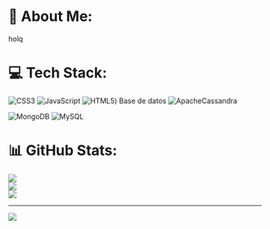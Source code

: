 # 💫 About Me:
holq


# 💻 Tech Stack:
![CSS3](https://img.shields.io/badge/css3-%231572B6.svg?style=for-the-badge&logo=css3&logoColor=white) ![JavaScript](https://img.shields.io/badge/javascript-%23323330.svg?style=for-the-badge&logo=javascript&logoColor=%23F7DF1E) ![HTML5](https://img.shields.io/badge/html5-%23E34F26.svg?style=for-the-badge&logo=html5&logoColor=white))
Base de datos
![ApacheCassandra](https://img.shields.io/badge/cassandra-%231287B1.svg?style=for-the-badge&logo=apache-cassandra&logoColor=white)

![MongoDB](https://img.shields.io/badge/MongoDB-%234ea94b.svg?style=for-the-badge&logo=mongodb&logoColor=white) ![MySQL](https://img.shields.io/badge/mysql-4479A1.svg?style=for-the-badge&logo=mysql&logoColor=white)
# 📊 GitHub Stats:
![](https://github-readme-stats.vercel.app/api?username=eduar0208&theme=dark&hide_border=false&include_all_commits=false&count_private=false)<br/>
![](https://github-readme-streak-stats.herokuapp.com/?user=eduar0208&theme=dark&hide_border=false)<br/>
![](https://github-readme-stats.vercel.app/api/top-langs/?username=eduar0208&theme=dark&hide_border=false&include_all_commits=false&count_private=false&layout=compact)

---
[![](https://visitcount.itsvg.in/api?id=eduar0208&icon=0&color=0)](https://visitcount.itsvg.in)

<!-- Proudly created with GPRM ( https://gprm.itsvg.in ) -->

